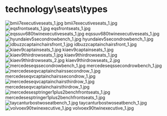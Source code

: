 <h1>technology\seats\types</h1>
<div class="container text-center">
<div class="row">
<div class="col col-lg-2 col-6">
<img src="https://media.evkx.net/multimedia/technology/seats/types/bmii7executiveseats_1_xst.jpg" class="img-thumbnail" alt="bmii7executiveseats_1.jpg">
bmii7executiveseats_1.jpg
</div>
<div class="col col-lg-2 col-6">
<img src="https://media.evkx.net/multimedia/technology/seats/types/eqsfrontseats_1_xst.jpg" class="img-thumbnail" alt="eqsfrontseats_1.jpg">
eqsfrontseats_1.jpg
</div>
<div class="col col-lg-2 col-6">
<img src="https://media.evkx.net/multimedia/technology/seats/types/eqssuv680twinexecutiveseats_1_xst.jpg" class="img-thumbnail" alt="eqssuv680twinexecutiveseats_1.jpg">
eqssuv680twinexecutiveseats_1.jpg
</div>
<div class="col col-lg-2 col-6">
<img src="https://media.evkx.net/multimedia/technology/seats/types/hyundaiev5secondrowbench_1_xst.jpg" class="img-thumbnail" alt="hyundaiev5secondrowbench_1.jpg">
hyundaiev5secondrowbench_1.jpg
</div>
<div class="col col-lg-2 col-6">
<img src="https://media.evkx.net/multimedia/technology/seats/types/idbuzzcaptainchairsfront_1_xst.jpg" class="img-thumbnail" alt="idbuzzcaptainchairsfront_1.jpg">
idbuzzcaptainchairsfront_1.jpg
</div>
<div class="col col-lg-2 col-6">
<img src="https://media.evkx.net/multimedia/technology/seats/types/kiaev9captainseats_1_xst.jpg" class="img-thumbnail" alt="kiaev9captainseats_1.jpg">
kiaev9captainseats_1.jpg
</div>
<div class="col col-lg-2 col-6">
<img src="https://media.evkx.net/multimedia/technology/seats/types/kiaev9thirdrowseats_1_xst.jpg" class="img-thumbnail" alt="kiaev9thirdrowseats_1.jpg">
kiaev9thirdrowseats_1.jpg
</div>
<div class="col col-lg-2 col-6">
<img src="https://media.evkx.net/multimedia/technology/seats/types/kiaev9thirdrowseats_2_xst.jpg" class="img-thumbnail" alt="kiaev9thirdrowseats_2.jpg">
kiaev9thirdrowseats_2.jpg
</div>
<div class="col col-lg-2 col-6">
<img src="https://media.evkx.net/multimedia/technology/seats/types/mercedeseqssecondrowbench_1_xst.jpg" class="img-thumbnail" alt="mercedeseqssecondrowbench_1.jpg">
mercedeseqssecondrowbench_1.jpg
</div>
<div class="col col-lg-2 col-6">
<img src="https://media.evkx.net/multimedia/technology/seats/types/mercedeseqvcaptainchairssecondrow_1_xst.jpg" class="img-thumbnail" alt="mercedeseqvcaptainchairssecondrow_1.jpg">
mercedeseqvcaptainchairssecondrow_1.jpg
</div>
<div class="col col-lg-2 col-6">
<img src="https://media.evkx.net/multimedia/technology/seats/types/mercedeseqvcaptainchairsthirdrow_1_xst.jpg" class="img-thumbnail" alt="mercedeseqvcaptainchairsthirdrow_1.jpg">
mercedeseqvcaptainchairsthirdrow_1.jpg
</div>
<div class="col col-lg-2 col-6">
<img src="https://media.evkx.net/multimedia/technology/seats/types/mercedesesptringer1plus2benchfrontseats_1_xst.jpg" class="img-thumbnail" alt="mercedesesptringer1plus2benchfrontseats_1.jpg">
mercedesesptringer1plus2benchfrontseats_1.jpg
</div>
<div class="col col-lg-2 col-6">
<img src="https://media.evkx.net/multimedia/technology/seats/types/taycanturbostwoseatbench_1_xst.jpg" class="img-thumbnail" alt="taycanturbostwoseatbench_1.jpg">
taycanturbostwoseatbench_1.jpg
</div>
<div class="col col-lg-2 col-6">
<img src="https://media.evkx.net/multimedia/technology/seats/types/volvoex90twinexecutive_1_xst.jpg" class="img-thumbnail" alt="volvoex90twinexecutive_1.jpg">
volvoex90twinexecutive_1.jpg
</div>
</div>
</div>
